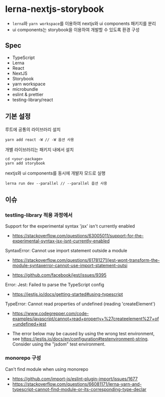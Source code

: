 # lerna-nextjs-storybook

- `lerna`와 `yarn workspace`를 이용하여 nextjs와 ui components 패키지를 분리
- ui components는 storybook을 이용하여 개발할 수 있도록 환경 구성

## Spec

- TypeScript
- Lerna
- React
- NextJS
- Storybook
- yarn workspace
- microbundle
- eslint & prettier
- testing-library/react

## 기본 설정

루트에 공통의 라이브러리 설치

```console
yarn add react -W // -W 옵션 사용
```

개별 라이브러리는 패키지 내에서 설치

```console
cd <your-package>
yarn add storybook
```

nextjs와 ui components를 동시에 개발자 모드로 실행

```console
lerna run dev --parallel // --parallel 옵션 사용
```

## 이슈

### testling-library 적용 과정에서

Support for the experimental syntax 'jsx' isn't currently enabled

- https://stackoverflow.com/questions/63005011/support-for-the-experimental-syntax-jsx-isnt-currently-enabled

SyntaxError: Cannot use import statement outside a module

- https://stackoverflow.com/questions/61781271/jest-wont-transform-the-module-syntaxerror-cannot-use-import-statement-outsi

- https://github.com/facebook/jest/issues/9395

Error: Jest: Failed to parse the TypeScript config

- https://jestjs.io/docs/getting-started#using-typescript

TypeError: Cannot read properties of undefined (reading 'createElement')

- https://www.codegrepper.com/code-examples/javascript/cannot+read+property+%27createelement%27+of+undefined+jest

- The error below may be caused by using the wrong test environment, see https://jestjs.io/docs/en/configuration#testenvironment-string.
  Consider using the "jsdom" test environment.

### monorepo 구성

Can't find module when using monorepo

- https://github.com/import-js/eslint-plugin-import/issues/1677
- https://stackoverflow.com/questions/66081171/lerna-yarn-and-typescript-cannot-find-module-or-its-corresponding-type-declar
